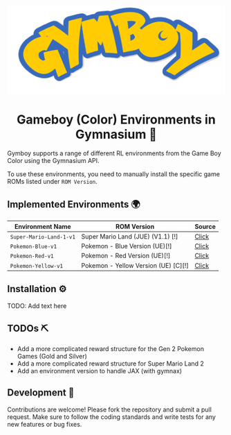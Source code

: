 <p align="center"><img src="docs/logo_curved.png" alt="Logo"></p>

<h1 align="center">Gameboy (Color) Environments in Gymnasium 🤖</h1>

Gymboy supports a range of different RL environments from the Game Boy Color using the Gymnasium API.

To use these environments, you need to manually install the specific game ROMs listed under `ROM Version`.

## Implemented Environments 🌍
| Environment Name | ROM Version | Source |
|----------|----------|----------|
| `Super-Mario-Land-1-v1`  | Super Mario Land (JUE) (V1.1) [!] | [Click](https://github.com/nobodyPerfecZ/gymboy/blob/master/gymboy/environments/mario/land_1/super_mario_land_1.py)   | 
| `Pokemon-Blue-v1`   | Pokemon - Blue Version (UE)[!] | [Click](https://github.com/nobodyPerfecZ/gymboy/blob/master/gymboy/environments/pokemon/gen_1/blue.py)   |
| `Pokemon-Red-v1`   | Pokemon - Red Version (UE)[!] | [Click](https://github.com/nobodyPerfecZ/gymboy/blob/master/gymboy/environments/pokemon/gen_1/red.py)   |
| `Pokemon-Yellow-v1`   | Pokemon - Yellow Version (UE) [C][!] | [Click](https://github.com/nobodyPerfecZ/gymboy/blob/master/gymboy/environments/pokemon/gen_1/yellow.py)   |

## Installation ⚙️
TODO: Add text here

## TODOs ⛏
- Add a more complicated reward structure for the Gen 2 Pokemon Games (Gold and Silver)
- Add a more complicated reward structure for Super Mario Land 2
- Add an environment version to handle JAX (with gymnax)

## Development 🔧
Contributions are welcome! Please fork the repository and submit a pull request. Make sure to follow the coding standards and write tests for any new features or bug fixes.